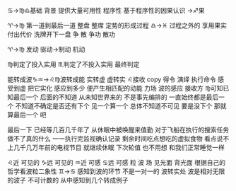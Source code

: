 ♋︎→♍︎♎︎基础 背景 提供大量可用性 程序性
基于程序性的因果认识
→♐︎果

♈︎→♍︎ 第一道到最后一道 整盘 整席 定势的形成过程
♎︎→♓︎ 过程之外的 享用果实 付出代价 洗牌开下一盘
争 散 争功 散功

♈︎→♍︎ 发动 驱动→制动 机动

♍︎判定了投入实用 ♏︎判定了不投入实用 最终判定

能转成波♑︎♒︎→♌︎♍︎波转成能
实转虚 虚转实
♌︎接收 copy 得令 演绎 执行命令
感受到虚 把它实化
感应到多少 便产生相匹配的动能
力场 波的感应 接收方
♍︎可知已知最后一个 后面的不知道 从未知世界来的 不是事先编排的
一直始终都是最后一个 不知道不确定是否还有下个
见一个算一个 总体不知道不可见
要是没下个 那就算最后一个 吧

最后一下 已经等几百几千年了
从休眠中被唤醒来值勤
对于飞船在执行的搜索任务做不了真的什么
一一执行完监视确认记录 剩余时间吃点想吃的虚拟食物
看点说不上几千几万年前的电视节目 就继续休眠
下次轮值 也不用想 和我们正常睡觉一样

♌︎近 可见的 ♑︎远 可见的 ♒︎近 可感 ♋︎远 可感
粒 波 场
见光面 背光面
根据自己的哲学看波粒二象性
♊︎→♋︎ 感知到波的环节 不是一对一的
波转实处 波是相对无限的波子 不可计数的
从中感知到几个转成例子

